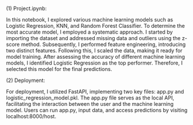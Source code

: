 (1) Project.ipynb:

In this notebook, I explored various machine learning models such as Logistic Regression, KNN, and Random Forest Classifier.
To determine the most accurate model, I employed a systematic approach. I started by importing the dataset and addressed missing data and outliers using the z-score method. Subsequently, I performed feature engineering, introducing two distinct features. Following this, I scaled the data, making it ready for model training.
After assessing the accuracy of different machine learning models, I identified Logistic Regression as the top performer. Therefore, I selected this model for the final predictions.


(2) Deployment:

For deployment, I utilized FastAPI, implementing two key files: app.py and logistic_regression_model.pkl.
The app.py file serves as the local API, facilitating the interaction between the user and the machine learning model. Users can run app.py, input data, and access predictions by visiting localhost:8000/host.
